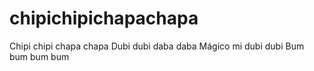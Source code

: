 # chipichipichapachapa
Chipi chipi chapa chapa Dubi dubi daba daba Mágico mi dubi dubi Bum bum bum bum
